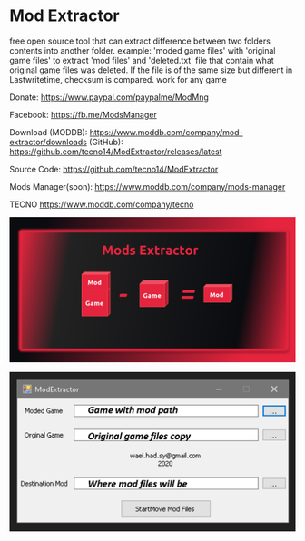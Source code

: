 # Mod Extractor

free open source tool that can extract difference between two folders contents into another folder. 
example: 'moded game files' with 'original game files' to extract 'mod files' and 'deleted.txt' file that contain what original game files was deleted. If the file is of the same size but different in Lastwritetime, checksum is compared.
work for any game

Donate:
https://www.paypal.com/paypalme/ModMng

Facebook:
https://fb.me/ModsManager

Download 
(MODDB):
https://www.moddb.com/company/mod-extractor/downloads
(GitHub):
https://github.com/tecno14/ModExtractor/releases/latest

Source Code:
https://github.com/tecno14/ModExtractor

Mods Manager(soon):
https://www.moddb.com/company/mods-manager

TECNO
https://www.moddb.com/company/tecno


![alt text](https://github.com/tecno14/ModExtractor/blob/master/p1.png?raw=true)

![alt text](https://github.com/tecno14/ModExtractor/blob/master/p2.png?raw=true)
